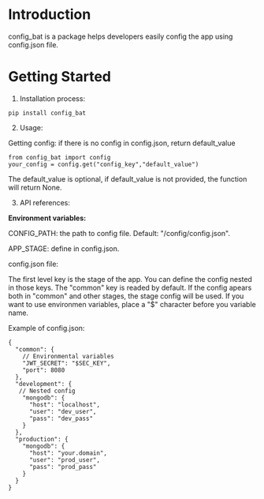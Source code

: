 # Introduction

config_bat is a package helps developers easily config the app using config.json file.

# Getting Started

1. Installation process:

```
pip install config_bat
```

2. Usage:

Getting config: if there is no config in config.json, return default_value

```
from config_bat import config
your_config = config.get("config_key","default_value")
```

The default_value is optional, if default_value is not provided, the function will return None.

3. API references:

**Environment variables:**

CONFIG_PATH: the path to config file. Default: "/config/config.json".

APP_STAGE: define in config.json.

config.json file:

The first level key is the stage of the app. You can define the config nested in those keys.
The "common" key is readed by default. If the config apears both in "common" and other stages, the stage config will be used.
If you want to use environmen variables, place a "\$" character before you variable name.

Example of config.json:

```
{
  "common": {
    // Environmental variables
    "JWT_SECRET": "$SEC_KEY",
    "port": 8080
  },
  "development": {
   // Nested config
    "mongodb": {
      "host": "localhost",
      "user": "dev_user",
      "pass": "dev_pass"
    }
  },
  "production": {
    "mongodb": {
      "host": "your.domain",
      "user": "prod_user",
      "pass": "prod_pass"
    }
  }
}
```

